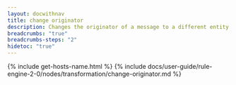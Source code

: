 ```yaml
---
layout: docwithnav
title: change originator
description: Changes the originator of a message to a different entity such as its customer, tenant, related entity, alarm originator, or an entity found by name pattern.
breadcrumbs: "true"
breadcrumbs-steps: "2"
hidetoc: "true"
---
```


{% include get-hosts-name.html %}
{% include docs/user-guide/rule-engine-2-0/nodes/transformation/change-originator.md %}
